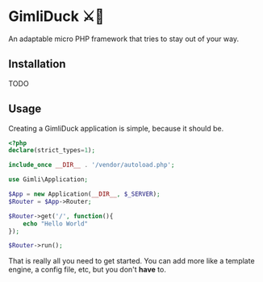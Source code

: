 # GimliDuck ⚔️🦆
An adaptable micro PHP framework that tries to stay out of your way.

## Installation
TODO

## Usage
Creating a GimliDuck application is simple, because it should be.

```php
<?php
declare(strict_types=1);

include_once __DIR__ . '/vendor/autoload.php';

use Gimli\Application;

$App = new Application(__DIR__, $_SERVER);
$Router = $App->Router;

$Router->get('/', function(){
	echo "Hello World"
});

$Router->run();
```
That is really all you need to get started. You can add more like a template engine, a config file, etc, but you don't **have** to.